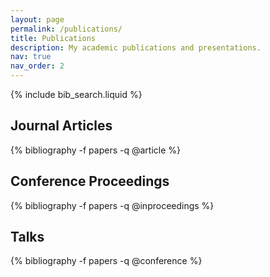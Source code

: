```yaml
---
layout: page
permalink: /publications/
title: Publications
description: My academic publications and presentations.
nav: true
nav_order: 2
---
```


<!-- _pages/publications.md -->

<!-- Bibsearch Feature -->
{% include bib_search.liquid %}

<div class="publications">

<h2>Journal Articles</h2>
{% bibliography -f papers -q @article %}

<h2>Conference Proceedings</h2>
{% bibliography -f papers -q @inproceedings %}

<h2>Talks</h2>
{% bibliography -f papers -q @conference %}

</div>
